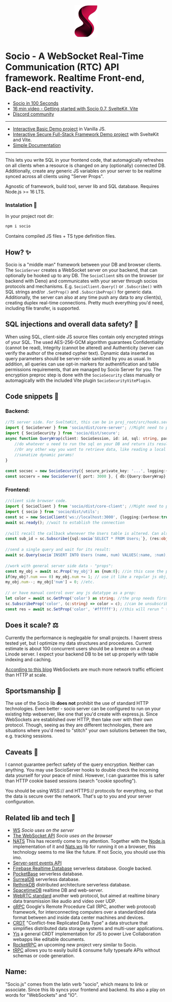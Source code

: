 <p align="center"><a href="https://www.npmjs.com/package/socio" target="_blank" rel="noopener noreferrer"><img height="100" src="https://github.com/Rolands-Laucis/Socio/blob/main/SocioLogo.webp" alt="Socio logo"></a></p>

# Socio - A WebSocket Real-Time Communication (RTC) API framework. Realtime Front-end, Back-end reactivity.

* <a href="https://youtu.be/pu78XwY25O4" target="_blank">Socio in 100 Seconds</a>
* <a href="https://www.youtube.com/watch?v=t8_QBzk5bUk" target="_blank">16 min video - Getting started with Socio 0.7, SvelteKit, Vite</a>
* <a href="https://discord.gg/X4cK9yYp" target="_blank">Discord community</a>

---

* [Interactive Basic Demo project](https://github.com/Rolands-Laucis/Socio/blob/main/demos/basic/readme.md) in Vanilla JS.
* [Interactive Secure Full-Stack Framework Demo project](https://github.com/Rolands-Laucis/Socio/tree/main/demos/full-stack_framework#readme) with SvelteKit and Vite.
* [Simple Documentation](https://github.com/Rolands-Laucis/Socio/blob/main/Documentation.md)

---
This lets you write SQL in your frontend code, that automagically refreshes on all clients when a resource is changed on any (optionally) connected DB. Additionally, create any generic JS variables on your server to be realtime synced across all clients using "Server Props".

Agnostic of framework, build tool, server lib and SQL database. Requires Node.js >= 16 LTS.

### Instalation 🔧
In your project root dir:
```bash
npm i socio
```
Contains compiled JS files + TS type definition files.

## How? ✨

Socio is a "middle man" framework between your DB and browser clients. The ``SocioServer`` creates a WebSocket server on your backend, that can optionally be hooked up to any DB. The ``SocioClient`` sits on the browser (or backend with Deno) and communicates with your server through socios protocols and mechanisms. E.g. ``SocioClient.Query()`` or ``.Subscribe()`` with SQL strings and/or ``.SetProp()`` and ``.SubscribeProp()`` for generic data. Additionally, the server can also at any time push any data to any client(s), creating duplex real-time connections. Pretty much everything you'd need, including file transfer, is supported.

## SQL injections and overall data safety? 💉

When using SQL, client-side JS source files contain only encrypted strings of your SQL. The used AES-256-GCM algorithm guarantees Confidentiality (cannot be read), Integrity (cannot be altered) and Authenticity (server can verify the author of the created cypher text). Dynamic data inserted as query parameters should be server-side sanitized by you as usual. In addition, all queries can use opt-in markers for authentification and table permissions requirements, that are managed by Socio Server for you.
The encryption preproc step is done with the ``SocioSecurity`` class manually or automagically with the included Vite plugin ``SocioSecurityVitePlugin``.

## Code snippets 📜
### Backend:
```ts
//TS server side. For SvelteKit, this can be in proj_root/src/hooks.server.ts . Check the Framework Demo for an example.
import { SocioServer } from 'socio/dist/core-server'; //Might need to put .js at the end.
import { SocioSecurity } from 'socio/dist/secure';
async function QueryWrap(client: SocioSession, id: id, sql: string, params: any):Promise<object> {
    //do whatever u need to run the sql on your DB and return its result. E.g. sequelize.query()
    //Or any other way you want to retrieve data, like reading a local txt etc.
    //sanatize dynamic params!
}

const socsec = new SocioSecurity({ secure_private_key: '...', logging:{verbose:true} }); //for decrypting incoming queries. This same key is used for encrypting the source files when you build and bundle them. Has to be the same in the Vite plugin.
const socserv = new SocioServer({ port: 3000 }, { db:{Query:QueryWrap}, socio_security: socsec, logging:{verbose:true} }); //creates localhost:3000 web socket server
```
### Frontend:
```ts
//client side browser code.
import { SocioClient } from 'socio/dist/core-client'; //Might need to put .js at the end.
import { socio } from 'socio/dist/utils';
const sc = new SocioClient('ws://localhost:3000', {logging:{verbose:true}, name:'Main'}); //create as many as you like
await sc.ready(); //wait to establish the connection

//will recall the callback whenever the Users table is altered. Can also unsubscribe.
const sub_id = sc.Subscribe({sql:socio`SELECT * FROM Users;`}, (res:object) => {...});

//send a single query and wait for its result:
await sc.Query(socio`INSERT INTO Users (name, num) VALUES(:name, :num);`, {name:'bob', num:42}); //sanatize dynamic data yourself in QueryWrap on the server!

//work with general server side data - "props":
const my_obj = await sc.Prop('my_obj') as {num:0}; //in this case the prop must be a js object registered on the server
if(my_obj?.num === 0) my_obj.num += 1; // use it like a regular js obj, but its value is always synced across clients and server (magic!):
my_obj.num--; my_obj['num'] = 0; //etc.

// or have manual control over any js datatype as a prop:
let color = await sc.GetProp('color') as string; //the prop needs first to be created on the server and can be any json serializable object (including Map and Set)
sc.SubscribeProp('color', (c:string) => color = c); //can be unsubscribed
const res = await sc.SetProp('color', '#ffffff'); //this will rerun ^ the sub, if/when the server has set it, so no need to double your code everywhere!
```

## Does it scale? ⚖️

Currently the performance is neglegable for small projects. I havent stress tested yet, but I optimize my data structures and procedures. Current estimate is about 100 concurrent users should be a breeze on a cheap Linode server. I expect your backend DB to be set up properly with table indexing and caching.

[According to this blog](https://medium.com/nativeai/websocket-vs-http-for-collecting-events-for-web-analytics-c45507bd7949) WebSockets are much more network traffic efficient than HTTP at scale.

## Sportsmanship 🤝
The use of the Socio lib **does not** prohibit the use of standard HTTP technologies. Even better - socio server can be configured to run on your existing http webserver, like one that you'd create with express.js. Since WebSockets are established over HTTP, then take over with their own protocol. Though, seeing as they are different technologies, there are situations where you'd need to "stitch" your own solutions between the two, e.g. tracking sessions.

## Caveats 🚩
I cannot guarantee perfect safety of the query encryption. Neither can anything. You may use SocioServer hooks to double check the incoming data yourself for your peace of mind. However, I can guarantee this is safer than HTTP cookie based sessions (search "cookie spoofing").

You should be using WSS:// and HTTPS:// protocols for everything, so that the data is secure over the network. That's up to you and your server configuration.

<!-- ## Socio in Production 🥳
* [Real-time rent prices in Riga, Latvia](http://riga.rolandslaucis.lv/) made by me. SvelteKit, Vite, Socio, NginX, Ubuntu server. -->

## Related lib and tech 🔗
* [WS](https://www.npmjs.com/package/ws) *Socio uses on the server*
* [The WebSocket API](https://developer.mozilla.org/en-US/docs/Web/API/WebSockets_API) *Socio uses on the browser*
* [NATS](https://nats.io/) This has recently come to my attention. Together with the [Node.js](https://github.com/nats-io/nats.js) implementation of it and [Nats.ws](https://github.com/nats-io/nats.ws) lib for running it on a browser, this technology seems to me like the future. If not Socio, you should use this imo.
* [Server-sent events API](https://developer.mozilla.org/en-US/docs/Web/API/Server-sent_events/Using_server-sent_events)
* [Firebase Realtime Database](https://firebase.google.com/docs/database) serverless database. Google backed.
* [PocketBase](https://pocketbase.io/) serverless database.
* [SurrealDB](https://surrealdb.com/) serverless database.
* [RethinkDB](https://rethinkdb.com/) distributed architecture serverless database.
* [SpacetimeDB](https://github.com/clockworklabs/SpacetimeDB) realtime DB and web-server.
* [WebRTC standard](https://webrtc.org/) another web protocol, but aimed at realtime binary data transmission like audio and video over UDP.
* [gRPC](https://grpc.io/) Google's Remote Procedure Call (RPC, another web protocol) framework, for interconnecting computers over a standardized data format between and inside data center machines and devices.
* [CRDT](https://crdt.tech/) "Conflict-free Replicated Data Type" a data structure that simplifies distributed data storage systems and multi-user applications.
* [Yjs](https://docs.yjs.dev/) a general CRDT implementation for JS to power Live Collaboration webapps like editable documents.
* [RocketRPC](https://github.com/akash-joshi/rocketrpc) an upcoming new project very similar to Socio.
* [tRPC](https://github.com/trpc/trpc) allows you to easily build & consume fully typesafe APIs without schemas or code generation.

## Name:
"Socio.js" comes from the latin verb "socio", which means to link or associate. Since this lib syncs your frontend and backend. Its also a play on words for "WebSockets" and "IO".
